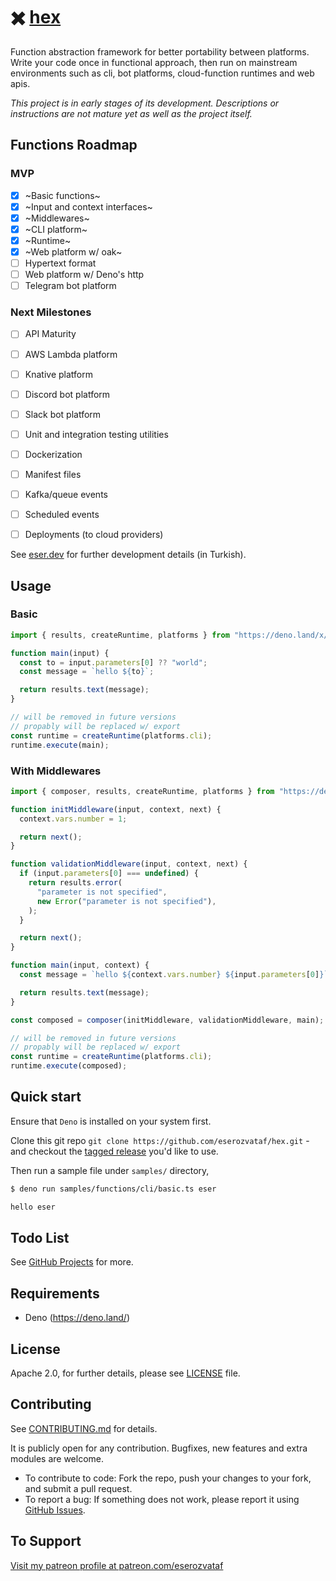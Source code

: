 # ✖️ [hex](https://github.com/eserozvataf/hex)

Function abstraction framework for better portability between platforms. Write your code once in functional approach, then run on mainstream environments such as cli, bot platforms, cloud-function runtimes and web apis.

*This project is in early stages of its development. Descriptions or instructions are not mature yet as well as the project itself.*

## Functions Roadmap

### MVP

- [x] ~Basic functions~
- [x] ~Input and context interfaces~
- [x] ~Middlewares~
- [x] ~CLI platform~
- [x] ~Runtime~
- [x] ~Web platform w/ oak~
- [ ] Hypertext format
- [ ] Web platform w/ Deno's http
- [ ] Telegram bot platform

### Next Milestones

- [ ] API Maturity
- [ ] AWS Lambda platform
- [ ] Knative platform
- [ ] Discord bot platform
- [ ] Slack bot platform
- [ ] Unit and integration testing utilities
- [ ] Dockerization
- [ ] Manifest files
- [ ] Kafka/queue events
- [ ] Scheduled events
- [ ] Deployments (to cloud providers)


See [eser.dev](https://eser.dev) for further development details (in Turkish).


## Usage

### Basic

```js
import { results, createRuntime, platforms } from "https://deno.land/x/hex/functions/mod.ts";

function main(input) {
  const to = input.parameters[0] ?? "world";
  const message = `hello ${to}`;

  return results.text(message);
}

// will be removed in future versions
// propably will be replaced w/ export
const runtime = createRuntime(platforms.cli);
runtime.execute(main);
```

### With Middlewares

```js
import { composer, results, createRuntime, platforms } from "https://deno.land/x/hex/functions/mod.ts";

function initMiddleware(input, context, next) {
  context.vars.number = 1;

  return next();
}

function validationMiddleware(input, context, next) {
  if (input.parameters[0] === undefined) {
    return results.error(
      "parameter is not specified",
      new Error("parameter is not specified"),
    );
  }

  return next();
}

function main(input, context) {
  const message = `hello ${context.vars.number} ${input.parameters[0]}`;

  return results.text(message);
}

const composed = composer(initMiddleware, validationMiddleware, main);

// will be removed in future versions
// propably will be replaced w/ export
const runtime = createRuntime(platforms.cli);
runtime.execute(composed);
```


## Quick start

Ensure that `Deno` is installed on your system first.

Clone this git repo `git clone
   https://github.com/eserozvataf/hex.git` - and checkout the [tagged
   release](https://github.com/eserozvataf/hex/releases) you'd like to
   use.

Then run a sample file under `samples/` directory,

```sh
$ deno run samples/functions/cli/basic.ts eser

hello eser
```


## Todo List

See [GitHub Projects](https://github.com/eserozvataf/hex/projects) for more.


## Requirements

* Deno (https://deno.land/)


## License

Apache 2.0, for further details, please see [LICENSE](LICENSE) file.


## Contributing

See [CONTRIBUTING.md](CONTRIBUTING.md) for details.

It is publicly open for any contribution. Bugfixes, new features and extra modules are welcome.

* To contribute to code: Fork the repo, push your changes to your fork, and submit a pull request.
* To report a bug: If something does not work, please report it using [GitHub Issues](https://github.com/eserozvataf/hex/issues).


## To Support

[Visit my patreon profile at patreon.com/eserozvataf](https://www.patreon.com/eserozvataf)
